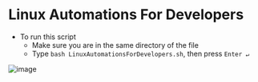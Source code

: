 # Linux Automations For Developers
* To run this script
  * Make sure you are in the same directory of the file
  * Type `bash LinuxAutomationsForDevelopers.sh`, then press `Enter ↵`

![image](https://user-images.githubusercontent.com/58489322/150685998-8272569b-fae5-4559-aaa9-bfecc0b6a665.png)
